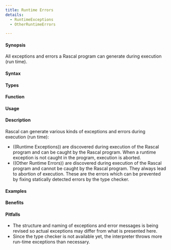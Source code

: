 ```yaml
---
title: Runtime Errors 
details:
  - RuntimeExceptions
  - OtherRuntimeErrors

---
```


#### Synopsis

All exceptions and errors a Rascal program can generate during execution (run time).

#### Syntax

#### Types

#### Function
       
#### Usage

#### Description

Rascal can generate various kinds of exceptions and errors during execution (run time):

* ((Runtime Exceptions)) are discovered during execution of the Rascal program and can be caught by the Rascal program.
  When a runtime exception is not caught in the program, execution is aborted.
* ((Other Runtime Errors)) are discovered during execution of the Rascal program and cannot be caught by the Rascal program.
  They always lead to abortion of execution. These are the errors which can be prevented by fixing statically detected errors by the type checker.

#### Examples

#### Benefits

#### Pitfalls

* The structure and naming of exceptions and error messages is being revised 
so actual exceptions may differ from what is presented here.
* Since the type checker is not available yet, the interpreter throws more run-time exceptions than necessary.
